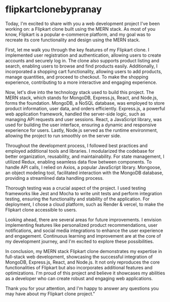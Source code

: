 # flipkartclonebypranay

Today, I'm excited to share with you a web development project I've been working on: a Flipkart clone built using the MERN stack. As most of you know, Flipkart is a popular e-commerce platform, and my goal was to recreate its core functionality and design using the MERN stack.

First, let me walk you through the key features of my Flipkart clone. I implemented user registration and authentication, allowing users to create accounts and securely log in. The clone also supports product listing and search, enabling users to browse and find products easily. Additionally, I incorporated a shopping cart functionality, allowing users to add products, manage quantities, and proceed to checkout. To make the shopping experience, contributing to a more interactive and engaging experience.

Now, let's dive into the technology stack used to build this project. The MERN stack, which stands for MongoDB, Express.js, React, and Node.js, forms the foundation. MongoDB, a NoSQL database, was employed to store product information, user data, and orders efficiently. Express.js, a powerful web application framework, handled the server-side logic, such as managing API requests and user sessions. React, a JavaScript library, was used for building the user interface, ensuring a dynamic and responsive experience for users. Lastly, Node.js served as the runtime environment, allowing the project to run smoothly on the server side.

Throughout the development process, I followed best practices and employed additional tools and libraries. I modularized the codebase for better organization, reusability, and maintainability. For state management, I utilized Redux, enabling seamless data flow between components. To handle API calls, I relied on Axios, a popular JavaScript library. Mongoose, an object modeling tool, facilitated interaction with the MongoDB database, providing a streamlined data handling process.

Thorough testing was a crucial aspect of the project. I used testing frameworks like Jest and Mocha to write unit tests and perform integration testing, ensuring the functionality and stability of the application. For deployment, I chose a cloud platform, such as Render & vercel, to make the Flipkart clone accessible to users.

Looking ahead, there are several areas for future improvements. I envision implementing features like personalized product recommendations, user notifications, and social media integrations to enhance the user experience and engagement. Continuous learning and improvement are at the core of my development journey, and I'm excited to explore these possibilities.

In conclusion, my MERN stack Flipkart clone demonstrates my expertise in full-stack web development, showcasing the successful integration of MongoDB, Express.js, React, and Node.js. It not only reproduces the core functionalities of Flipkart but also incorporates additional features and optimizations. I'm proud of this project and believe it showcases my abilities as a developer who can create robust and engaging web applications.

Thank you for your attention, and I'm happy to answer any questions you may have about my Flipkart clone project."




